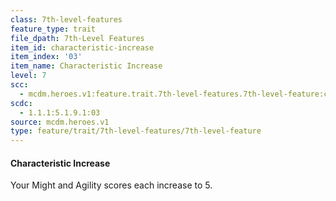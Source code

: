 ```yaml
---
class: 7th-level-features
feature_type: trait
file_dpath: 7th-Level Features
item_id: characteristic-increase
item_index: '03'
item_name: Characteristic Increase
level: 7
scc:
  - mcdm.heroes.v1:feature.trait.7th-level-features.7th-level-feature:characteristic-increase
scdc:
  - 1.1.1:5.1.9.1:03
source: mcdm.heroes.v1
type: feature/trait/7th-level-features/7th-level-feature
---
```


#### Characteristic Increase

Your Might and Agility scores each increase to 5.
